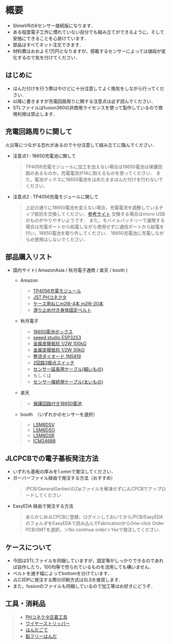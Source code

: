 # 概要
* SlimeVRの6センサー接続版になります．
* ある程度電子工作に慣れていない自分でも組み立てができるように，そして安価にできることを心掛けています．
* 部品はすべてネット注文できます．
* 材料費はおおよそ1万円となりますが，搭載するセンサーによっては値段が変化するので気を付けてください．

## はじめに
* はんだ付けを行う際はやけどに十分注意してよく換気をしながら行ってください．
* 以降に書きますが充電回路周りに関する注意点は必ず読んでください．
* STLファイルはfusion360の非商用ライセンスを使って製作しているので商用利用は禁止します．

## 充電回路周りに関して
火災等につながる恐れがあるので十分注意して組み立てに臨んでください．
* 注意点1 : 18650充電池に関して
  > TP4056充電モジュールに加工を加えない場合は18650電池は保護回路のあるものか，充電電流が1Aに耐えるものを使ってください．
  > また，電池ボックスに18650電池をはめたままはんだ付けを行わないでください．
* 注意点2 : TP4056充電モジュールに関して
  > 上記の通りに18650電池を変えない場合，充電電流を調整しているチップ抵抗を交換してください．[参考サイト](https://labo.mycabin.net/electronics-programming/1304/)
  > 交換する場合はmicro USBのものがやりやすいようです．
  > また，モバイルバッテリーで運用する場合は充電ポートから給電しながら使用せずに通信ポートから給電を行い，18650電池を取り外してください．
  > 18650充電池に充電しながらの使用はしないでください．

## 部品購入リスト
* 国内サイト( AmazonAsia / 秋月電子通商 / 楽天 / booth )
  * Amazon
  > * [TP4056充電モジュール](https://amzn.asia/d/jdhtNvE)
  > * [JST PHコネクタ](https://www.amazon.co.jp/dp/B08JYNRTS1?ref=ppx_yo2ov_dt_b_fed_asin_title)
  > * [ケース用ねじm2l8-4本 m2l6-20本](https://amzn.asia/d/12LWxDU)
  > * [滑り止め付き身体固定ベルト](https://amzn.asia/d/c1qFxLP)

  * 秋月電子
  > * [18650電池ボックス](https://akizukidenshi.com/catalog/g/g129374/)
  > * [seeed studio ESP32S3](https://akizukidenshi.com/catalog/g/g118078/)
  > * [金属皮膜抵抗 1/2W 100kΩ](https://akizukidenshi.com/catalog/g/g116656/)
  > * [金属皮膜抵抗 1/2W 30kΩ](https://akizukidenshi.com/catalog/g/g116650/)
  > * [整流ダイオード 1N5819](https://akizukidenshi.com/catalog/g/g117244/)
  > * [2回路3接点スイッチ](https://akizukidenshi.com/catalog/g/g115703/)
  > * [センサー延長用ケーブル(細いもの)](https://akizukidenshi.com/catalog/g/g111091/)
  > * もしくは
  > * [センサー接続用ケーブル(太いもの)](https://akizukidenshi.com/catalog/g/g111611/)

  * 楽天
  > * [保護回路付き18650電池](https://item.rakuten.co.jp/3rwebshop/3r-ev18650/)

  * booth　（いずれかのセンサーを選択）
  > * [LSM6DSV](https://booth.pm/ja/items/5606882)
  > * [LSM6DSO](https://booth.pm/ja/items/6048000)
  > * [LSM6DSR](https://booth.pm/ja/items/6098975)
  > * [ICM24688](https://booth.pm/ja/items/6053051)

## JLCPCBでの電子基板発注方法
* いずれも基板の厚みを1.ommで発注してください．
* ガーバーファイル経由で発注する方法（おすすめ）
  > /PCB/GeneralGerber/のZipファイルを解凍せずにJLCPCBでアップロードしてください
* EasyEDA 経由で発注する方法
  > あらかじめJLCPCBに登録，ログインしておいてから/PCB/EasyEDAのフォルダをEasyEDAで読み込んでFabricationからOne-click Order PCB/SMTを選択，＞No continue order＞Yesで発注してください．

## ケースについて
* 今回はSTLファイルを同梱していますが，固定等がしっかりできるのであれば自作したり，100均等で売られているものを流用しても構いません．
* ベルトを通す幅によってbottomを分けています．
* JLC3DPに発注する際の印刷方式はSLSを推奨します．
* また，fusionのファイルも同梱しているので加工等はお好きにどうぞ．

## 工具・消耗品
> * [PHコネクタ圧着工具](https://amzn.asia/d/fIVv21o)
> * [ワイヤーストリッパー](https://akizukidenshi.com/catalog/g/g129524/)
> * [はんだごて](https://amzn.asia/d/cYUjaue)
> * [鉛フリーはんだ](https://akizukidenshi.com/catalog/g/g129524/)